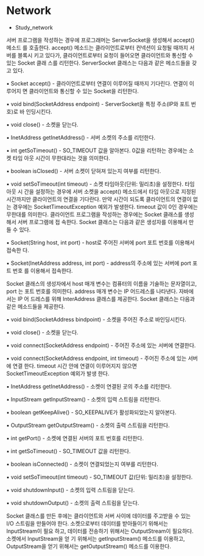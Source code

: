 # Network

+ Study_network

서버 프로그램을 작성하는 경우에 프로그래머는 ServerSocket을 생성해서 accept() 메소드
를 호출한다. accept() 메소드는 클라이언트로부터 컨넥션이 요청될 때까지 서버를 블록시
키고 있다가, 클라이언트로부터 요청이 들어오면 클라이언트와 통신할 수 있는 Socket 클래
스를 리턴한다. ServerSocket 클래스는 다음과 같은 메소드들을 갖고 있다.

▪ Socket accept() - 클라이언트로부터 연결이 이루어질 때까지 기다린다. 연결이 이루어지
면 클라이언트와 통신할 수 있는 Socket을 리턴한다.

▪ void bind(SocketAddress endpoint) - ServerSocket을 특정 주소(IP와 포트 번호)로 바
인딩시킨다.

▪ void close() - 소켓을 닫는다.

▪ InetAddress getInetAddress() - 서버 소켓의 주소를 리턴한다.

▪ int getSoTimeout() - SO_TIMEOUT 값을 알아본다. 0값을 리턴하는 경우에는 소켓 타임
아웃 시간이 무한대라는 것을 의미한다.

▪ boolean isClosed() - 서버 소켓이 닫혀져 있는지 여부를 리턴한다.

▪ void setSoTimeout(int timeout) - 소켓 타임아웃(단위: 밀리초)을 설정한다. 타임아웃 시
간을 설정하는 경우에 서버 소켓을 accept() 메소드에서 타입 아웃으로 지정된 시간까지만
클라이언트의 연결을 기다란다. 만약 시간이 되도록 클라이언트의 연결이 없는 경우에는
SocketTimeoutException 예외가 발생한다. timeout 값이 0인 경우에는 무한대를 의미한다.
클라이언트 프로그램을 작성하는 경우에는 Socket 클래스를 생성해서 서버 프로그램에 접
속한다. Socket 클래스는 다음과 같은 생성자를 이용해서 만들 수 있다.

▪ Socket(String host, int port) - host로 주어진 서버에 port 포트 번호를 이용해서 접속한
다.

▪ Socket(InetAddress address, int port) - address의 주소에 있는 서버에 port 포트 번호
를 이용해서 접속한다.

Socket 클래스의 생성자에서 host 매개 변수는 컴퓨터의 이름을 기술하는 문자열이고, port
는 포트 번호를 의미한다. address 매개 변수는 IP 어드레스를 나타낸다. 자바에서는 IP 어
드레스를 위해 InterAddress 클래스를 제공한다. Socket 클래스는 다음과 같은 메소드들을
제공한다.

▪ void bind(SocketAddress bindpoint) - 소켓을 주어진 주소로 바인딩시킨다.

▪ void close() - 소켓을 닫는다.

▪ void connect(SocketAddress endpoint) - 주어진 주소에 있는 서버에 연결한다.

▪ void connect(SocketAddress endpoint, int timeout) - 주어진 주소에 있는 서버에 연결
한다. timeout 시간 안에 연결이 이루어지지 않으면 SocketTimeoutException 예외가 발생
한다.

▪ InetAddress getInetAddress() - 소켓이 연결된 곳의 주소를 리턴한다.

▪ InputStream getInputStream() - 소켓의 입력 스트림을 리턴한다.

▪ boolean getKeepAlive() - SO_KEEPALIVE가 활성화되었는지 알아본다.

▪ OutputStream getOutputStream() - 소켓의 출력 스트림을 리턴한다.

▪ int getPort() - 소켓에 연결된 서버의 포트 번호를 리턴한다.

▪ int getSoTimeout() - SO_TIMEOUT 값을 리턴한다.

▪ boolean isConnected() - 소켓이 연결되었는지 여부를 리턴한다.

▪ void setSoTimeout(int timeout) - SO_TIMEOUT 값(단위: 밀리초)을 설정한다.

▪ void shutdownInput() - 소켓의 입력 스트림을 닫는다.

▪ void shutdownOutput() - 소켓의 출력 스트림을 닫는다.

Socket 클래스를 만든 후에는 클라이언트와 서버 사이에 데이터를 주고받을 수 있는 I/O
스트림을 만들어야 한다. 소켓으로부터 데이터를 받아들이기 위해서는 InputStream이 필요
하고, 데이터를 전송하기 위해서는 OutputStream이 필요하다. 소켓에서 InputStream을 얻
기 위해서는 getInputStream() 메소드를 이용하고, OutputStream을 얻기 위해서는
getOutputStream() 메소드를 이용한다.
